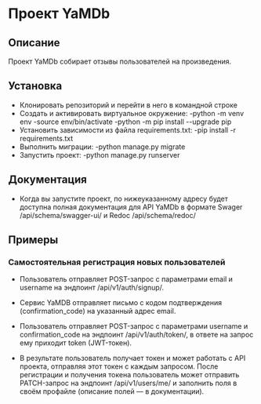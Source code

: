 # Проект YaMDb
## Описание

Проект YaMDb собирает отзывы пользователей на произведения.

## Установка

- Клонировать  репозиторий и перейти в него в командной строке
- Cоздать и активировать виртуальное окружение:
    -python -m venv env
    -source env/bin/activate
    -python -m pip install --upgrade pip
- Установить зависимости из файла requirements.txt:
    -pip install -r requirements.txt
- Выполнить миграции:
   -python manage.py migrate
- Запустить проект:
    -python manage.py runserver

## Документация
- Когда вы запустите проект, по нижеуказанному адресу будет 
доступна полная документация для API YaMDb в формате Swager /api/schema/swagger-ui/ и Redoc /api/schema/redoc/


## Примеры 
### Самостоятельная регистрация новых пользователей
- Пользователь отправляет POST-запрос с параметрами email и username на эндпоинт /api/v1/auth/signup/. 
- Сервис YaMDB отправляет письмо с кодом подтверждения (confirmation_code) на указанный адрес email.
- Пользователь отправляет POST-запрос с параметрами username и confirmation_code на эндпоинт /api/v1/auth/token/, в ответе на запрос ему приходит token (JWT-токен).

- В результате пользователь получает токен и может работать с API проекта, отправляя этот токен с каждым запросом. 
После регистрации и получения токена пользователь может отправить PATCH-запрос на эндпоинт /api/v1/users/me/ и заполнить поля в своём профайле (описание полей — в документации).


